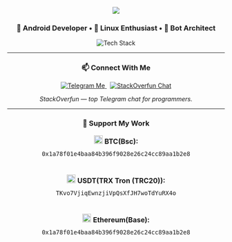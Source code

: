 <p align="center">
  <img src="https://readme-typing-svg.demolab.com?font=Fira+Code&size=24&duration=4000&pause=1000&color=CCCCCC&center=true&vCenter=true&width=600&lines=Wake+up,+Neo...;The+Matrix+has+you.;Follow+the+white+rabbit...;Knock+knock,+Neo." />
</p>

<h3 align="center">
  🧠 Android Developer • 🐧 Linux Enthusiast • 🤖 Bot Architect
</h3>

<p align="center">
  <img src="https://skillicons.dev/icons?i=java,kotlin,androidstudio,python,linux,git&perline=6" alt="Tech Stack" />
</p>

<hr>

<h3 align="center">📫 Connect With Me</h3>

<p align="center">
  <a href="https://t.me/cobralicious" target="_blank">
    <img alt="Telegram Me" src="https://img.shields.io/badge/@cobralicious-2CA5E0?style=for-the-badge&logo=telegram&logoColor=white" />
  </a>
  &nbsp;
  <a href="https://t.me/StackOverfunChat" target="_blank">
    <img alt="StackOverfun Chat" src="https://img.shields.io/badge/Join-StackOverfun_Chat-0088cc?style=for-the-badge&logo=telegram&logoColor=white" />
  </a>
</p>

<p align="center"><i>StackOverfun — top Telegram chat for programmers.</i></p>

<hr>

<h3 align="center">💎 Support My Work</h3>

<p align="center" style="font-size:16px; line-height: 2;">
  <img src="https://s2.coinmarketcap.com/static/img/coins/64x64/1.png" width="20" /> <strong>BTC(Bsc):</strong><br />
  <code>0x1a78f01e4baa84b396f9028e26c24cc89aa1b2e8</code><br /><br />
  <img src="https://s2.coinmarketcap.com/static/img/coins/64x64/825.png" width="20" /> <strong>USDT(TRX Tron (TRC20)):</strong><br />
  <code>TKvo7VjiqEwnzjiVpQsXfJH7woTdYuRX4o</code><br /><br />
  <img src="https://s2.coinmarketcap.com/static/img/coins/64x64/1027.png" width="20" /> <strong>Ethereum(Base):</strong><br />
  <code>0x1a78f01e4baa84b396f9028e26c24cc89aa1b2e8</code>
</p>
